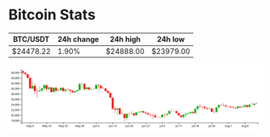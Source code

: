 # Bitcoin Stats

BTC/USDT|24h change|24h high|24h low|
|---|---|---|---|
|$24478.22|1.90%|$24888.00|$23979.00|

<img src="./chart.svg">
